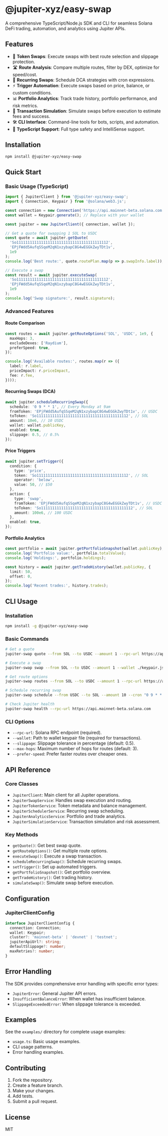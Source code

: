 # @jupiter-xyz/easy-swap

A comprehensive TypeScript/Node.js SDK and CLI for seamless Solana DeFi trading, automation, and analytics using Jupiter APIs.

## Features
- 🔄 **Token Swaps**: Execute swaps with best route selection and slippage protection.
- 🛣️ **Route Analysis**: Compare multiple routes, filter by DEX, optimize for speed/cost.
- 🔁 **Recurring Swaps**: Schedule DCA strategies with cron expressions.
- ⚡ **Trigger Automation**: Execute swaps based on price, balance, or custom conditions.
- 📊 **Portfolio Analytics**: Track trade history, portfolio performance, and risk metrics.
- 🧪 **Transaction Simulation**: Simulate swaps before execution to estimate fees and success.
- 🛠️ **CLI Interface**: Command-line tools for bots, scripts, and automation.
- 🔧 **TypeScript Support**: Full type safety and IntelliSense support.

## Installation
```bash
npm install @jupiter-xyz/easy-swap
```

## Quick Start

### Basic Usage (TypeScript)
```ts
import { JupiterClient } from '@jupiter-xyz/easy-swap';
import { Connection, Keypair } from '@solana/web3.js';

const connection = new Connection('https://api.mainnet-beta.solana.com');
const wallet = Keypair.generate(); // Replace with your wallet

const jupiter = new JupiterClient({ connection, wallet });

// Get a quote for swapping 1 SOL to USDC
const quote = await jupiter.getQuote(
  'So11111111111111111111111111111111111111112',
  'EPjFWdd5AufqSSqeM2qN1xzybapC8G4wEGGkZwyTDt1v',
  1e9
);
console.log('Best route:', quote.routePlan.map(p => p.swapInfo.label));

// Execute a swap
const result = await jupiter.executeSwap(
  'So11111111111111111111111111111111111111112',
  'EPjFWdd5AufqSSqeM2qN1xzybapC8G4wEGGkZwyTDt1v',
  1e9
);
console.log('Swap signature:', result.signature);
```

### Advanced Features

#### Route Comparison
```ts
const routes = await jupiter.getRouteOptions('SOL', 'USDC', 1e9, {
  maxHops: 3,
  excludeDexes: ['Raydium'],
  preferSpeed: true,
});

console.log('Available routes:', routes.map(r => ({
  label: r.label,
  priceImpact: r.priceImpact,
  fee: r.fee,
})));
```

#### Recurring Swaps (DCA)
```ts
await jupiter.scheduleRecurringSwap({
  schedule: '0 9 * * 1', // Every Monday at 9am
  fromToken: 'EPjFWdd5AufqSSqeM2qN1xzybapC8G4wEGGkZwyTDt1v', // USDC
  toToken: 'So11111111111111111111111111111111111111112', // SOL
  amount: 10e6, // 10 USDC
  wallet: wallet.publicKey,
  enabled: true,
  slippage: 0.5, // 0.5%
});
```

#### Price Triggers
```ts
await jupiter.setTrigger({
  condition: {
    type: 'price',
    token: 'So11111111111111111111111111111111111111112', // SOL
    operator: 'below',
    value: 50, // $50
  },
  action: {
    type: 'swap',
    fromToken: 'EPjFWdd5AufqSSqeM2qN1xzybapC8G4wEGGkZwyTDt1v', // USDC
    toToken: 'So11111111111111111111111111111111111111112', // SOL
    amount: 100e6, // 100 USDC
  },
  enabled: true,
});
```

#### Portfolio Analytics
```ts
const portfolio = await jupiter.getPortfolioSnapshot(wallet.publicKey);
console.log('Portfolio value:', portfolio.totalValue);
console.log('Holdings:', portfolio.holdings);

const history = await jupiter.getTradeHistory(wallet.publicKey, {
  limit: 50,
  offset: 0,
});
console.log('Recent trades:', history.trades);
```

## CLI Usage

### Installation
```bash
npm install -g @jupiter-xyz/easy-swap
```

### Basic Commands
```bash
# Get a quote
jupiter-swap quote --from SOL --to USDC --amount 1 --rpc-url https://api.mainnet-beta.solana.com

# Execute a swap
jupiter-swap swap --from SOL --to USDC --amount 1 --wallet ./keypair.json --rpc-url https://api.mainnet-beta.solana.com

# Get route options
jupiter-swap routes --from SOL --to USDC --amount 1 --rpc-url https://api.mainnet-beta.solana.com

# Schedule recurring swap
jupiter-swap schedule --from USDC --to SOL --amount 10 --cron "0 9 * * 1" --wallet ./keypair.json --rpc-url https://api.mainnet-beta.solana.com

# Check Jupiter health
jupiter-swap health --rpc-url https://api.mainnet-beta.solana.com
```

### CLI Options
- `--rpc-url`: Solana RPC endpoint (required).
- `--wallet`: Path to wallet keypair file (required for transactions).
- `--slippage`: Slippage tolerance in percentage (default: 0.5).
- `--max-hops`: Maximum number of hops for routes (default: 3).
- `--prefer-speed`: Prefer faster routes over cheaper ones.

## API Reference

### Core Classes
- `JupiterClient`: Main client for all Jupiter operations.
- `JupiterSwapService`: Handles swap execution and routing.
- `JupiterTokenService`: Token metadata and balance management.
- `JupiterSchedulerService`: Recurring swap scheduling.
- `JupiterAnalyticsService`: Portfolio and trade analytics.
- `JupiterSimulationService`: Transaction simulation and risk assessment.

### Key Methods
- `getQuote()`: Get best swap quote.
- `getRouteOptions()`: Get multiple route options.
- `executeSwap()`: Execute a swap transaction.
- `scheduleRecurringSwap()`: Schedule recurring swaps.
- `setTrigger()`: Set up automated triggers.
- `getPortfolioSnapshot()`: Get portfolio overview.
- `getTradeHistory()`: Get trading history.
- `simulateSwap()`: Simulate swap before execution.

## Configuration

### JupiterClientConfig
```ts
interface JupiterClientConfig {
  connection: Connection;
  wallet: Keypair;
  cluster?: 'mainnet-beta' | 'devnet' | 'testnet';
  jupiterApiUrl?: string;
  defaultSlippage?: number;
  maxRetries?: number;
}
```

## Error Handling
The SDK provides comprehensive error handling with specific error types:
- `JupiterError`: General Jupiter API errors.
- `InsufficientBalanceError`: When wallet has insufficient balance.
- `SlippageExceededError`: When slippage tolerance is exceeded.

## Examples
See the `examples/` directory for complete usage examples:
- `usage.ts`: Basic usage examples.
- CLI usage patterns.
- Error handling examples.

## Contributing
1. Fork the repository.
2. Create a feature branch.
3. Make your changes.
4. Add tests.
5. Submit a pull request.

## License
MIT